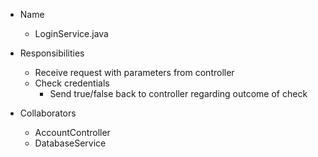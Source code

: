 * Name
    * LoginService.java

* Responsibilities
  * Receive request with parameters from controller
  * Check credentials
    * Send true/false back to controller regarding outcome of check

* Collaborators
    * AccountController
    * DatabaseService